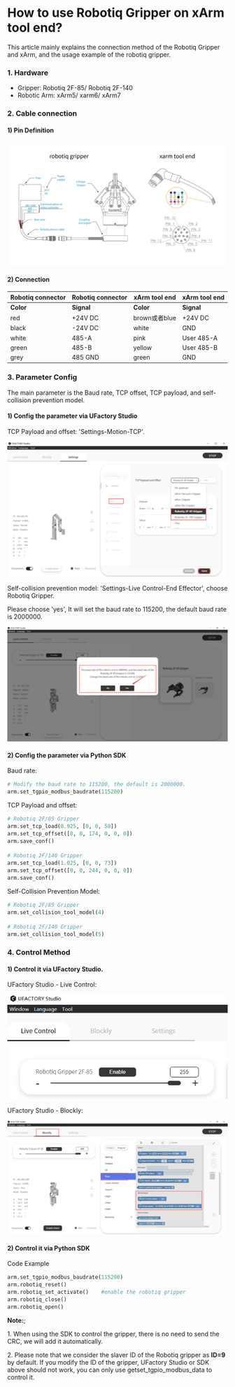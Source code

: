 
# How to use Robotiq Gripper on xArm tool end?

This article mainly explains the connection method of the Robotiq Gripper and
  xArm, and the usage example of the robotiq gripper.

### 1.  Hardware

* Gripper: Robotiq 2F-85/ Robotiq 2F-140
* Robotic Arm: xArm5/ xarm6/ xArm7

### 2. Cable connection

#### 1) Pin Definition

![](../assets/RobotiqGripper.jpg)

#### 2) Connection

| Robotiq connector | Robotiq connector | xArm tool end | xArm tool end |
|-------------------|-------------------|---------------|---------------|
| **Color**         | **Signal**        | **Color**     | **Signal**    |
| red               | +24V DC           | brown或者blue   | +24V DC       |
| black             | -24V DC           | white         | GND           |
| white             | 485-A             | pink          | User 485-A    |
| green             | 485-B             | yellow        | User 485-B    |
| grey              | 485 GND           | green         | GND           |


### 3. Parameter Config

The main parameter is the Baud rate, TCP offset, TCP payload, and self-collision prevention model.

#### 1) Config the parameter via UFactory Studio

TCP Payload and offset: 'Settings-Motion-TCP'.

![](../assets/image(10).png)

Self-collision prevention model: 'Settings-Live Control-End Effector', choose Robotiq Gripper.

Please choose 'yes', It will set the baud rate to 115200, the default baud rate is 2000000.

![](../assets/image(53).png)

#### 2) Config the parameter via Python SDK

Baud rate:

```python
# Modify the baud rate to 115200, the default is 2000000.
arm.set_tgpio_modbus_baudrate(115200)  
```


TCP Payload and offset:


```python
# Robotiq 2F/85 Gripper
arm.set_tcp_load(0.925, [0, 0, 58])
arm.set_tcp_offset([0, 0, 174, 0, 0, 0])
arm.save_conf()

# Robotiq 2F/140 Gripper
arm.set_tcp_load(1.025, [0, 0, 73])
arm.set_tcp_offset([0, 0, 244, 0, 0, 0])
arm.save_conf()
```


Self-Collision Prevention Model:


```python
# Robotiq 2F/85 Gripper
arm.set_collision_tool_model(4)

# Robotiq 2F/140 Gripper
arm.set_collision_tool_model(5)
```


### 4. Control Method

#### 1) Control it via UFactory Studio.

UFactory Studio - Live Control:

<div align="left">

![](../assets/image(4)(1)(1)(1).png)



UFactory Studio - Blockly:

![](../assets/image(5)(1)(1).png)

#### 2) Control it via Python SDK

Code Example
```python
arm.set_tgpio_modbus_baudrate(115200)  
arm.robotiq_reset()
arm.robotiq_set_activate()    #enable the robotiq gripper
arm.robotiq_close()
arm.robotiq_open()
```



**Note:**;

1\. When using the SDK to control the gripper, there is no need to send the CRC, we will add it automatically.

2\. Please note that we consider the slaver ID of the Robotiq gripper as **ID=9** by default. If you modify the ID of the gripper, UFactory Studio or SDK above should not work, you can only use getset\_tgpio\_modbus\_data to control it.

